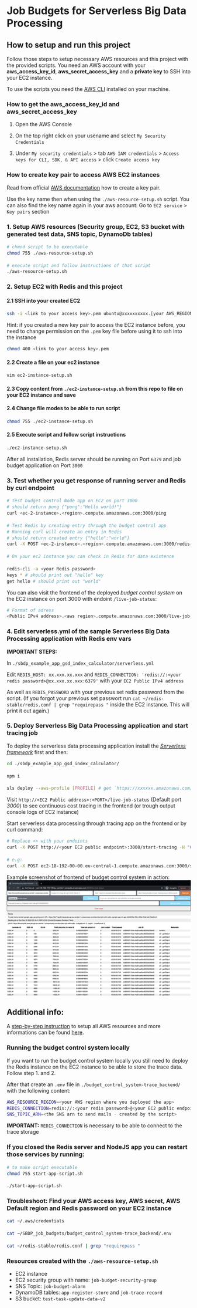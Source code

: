 # Job Budgets for Serverless Big Data Processing

## How to setup and run this project

Follow those steps to setup necessary AWS resources and this project with the provided scripts. You need an AWS account with your **aws_access_key_id**, **aws_secret_access_key** and a **private key** to SSH into your EC2 instance.

To use the scripts you need the [AWS CLI](https://aws.amazon.com/cli/) installed on your machine.

### How to get the aws_access_key_id and aws_secret_access_key

1. Open the AWS Console
2. On the top right click on your usename and select `My Security Credentials`

3. Under `My security credentials` > tab `AWS IAM credentials` > `Access keys for CLI, SDK, & API access` > click `Create access key`

### How to create key pair to access AWS EC2 instances
Read from official [AWS documentation](https://docs.aws.amazon.com/cli/latest/userguide/cli-services-ec2-keypairs.html) how to create a key pair.

Use the key name then when using the `./aws-resource-setup.sh` script.
You can also find the key name again in your aws account: Go to `EC2 service` > `Key pairs` section

### 1. Setup AWS resources (Security group, EC2, S3 bucket with generated test data, SNS topic, DynamoDb tables)
```bash
# chmod script to be executable
chmod 755 ./aws-resource-setup.sh

# execute script and follow instructions of that script
./aws-resource-setup.sh
```

### 2. Setup EC2 with Redis and this project

#### 2.1 SSH into your created EC2
```bash
ssh -i <link to your access key>.pem ubuntu@xxxxxxxxxx.[your AWS_REGION].compute.amazonaws.com
```

Hint: if you created a new key pair to access the EC2 instance before, you need to change permission on the `.pem` key file before using it to ssh into the instance

```bash
chmod 400 <link to your access key>.pem
```

#### 2.2 Create a file on your ec2 instance
```bash
vim ec2-instance-setup.sh
```

#### 2.3 Copy content from `./ec2-instance-setup.sh` from this repo to file on your EC2 instance and save

#### 2.4 Change file modes to be able to run script
```bash
chmod 755 ./ec2-instance-setup.sh
```

#### 2.5 Execute script and follow script instructions
```bash
./ec2-instance-setup.sh
```


After all installation, Redis server should be running on Port `6379` and job budget application on Port `3000`

### 3. Test whether you get response of running server and Redis by curl endpoint

```bash
# Test budget control Node app on EC2 on port 3000
# should return pong {"pong":"Hello world!"}
curl <ec-2-instance>.<region>.compute.amazonaws.com:3000/ping

# Test Redis by creating entry through the budget control app
# Running curl will create an entry in Redis
# should return created entry {"hello":"world"}
curl -X POST <ec-2-instance>.<region>.compute.amazonaws.com:3000/redis-test

# On your ec2 instance you can check in Redis for data existence

redis-cli -a <your Redis password>
keys * # should print out "hello" key
get hello # should print out "world"
```

You can also visit the frontend of the deployed *budget control system* on the EC2 instance on port 3000 with endoint `/live-job-status`:

```bash
# Format of adress
<Public IPv4 address>.<aws region>.compute.amazonaws.com:3000/live-job-status
```

### 4. Edit serverless.yml of the sample Serverless Big Data Processing application with Redis env vars

**IMPORTANT STEPS:**

In `./sbdp_example_app_gsd_index_calculator/serverless.yml`

Edit `REDIS_HOST: xx.xxx.xx.xxx` and `REDIS_CONNECTION: 'redis://:<your redis password>@xx.xxx.xx.xxx:6379'` with your `EC2 Public IPv4 address`

As well as `REDIS_PASSWORD` with your previous set redis password from the script. (If you forgot your previous set passwort run `cat ~/redis-stable/redis.conf | grep "requirepass "` inside the EC2 instance. This will print it out again.)

### 5. Deploy Serverless Big Data Processing application and start tracing job

To deploy the serverless data processing application install the [*Serverless framework*](https://www.serverless.com/framework/docs/getting-started/) first and then:

```bash
cd ./sbdp_example_app_gsd_index_calculator/

npm i

sls deploy --aws-profile [PROFILE] # get `https://xxxxxx.amazonaws.com/dev/start-job-with-redis` function endpoint of a instrumented SBDP (https://xxxxxx.amazonaws.com/dev/start-job-with-redis)
```


Visit `http://<EC2 Public address>:<PORT>/live-job-status` (Default port *3000*) to see continuous cost tracing in the frontend (or trough output console logs of EC2 instance)

Start serverless data processing through tracing app on the frontend or by curl command:

```bash
# Replace <> with your endoints
curl -X POST http://<your EC2 public endpoint>:3000/start-tracing -H "Content-Type: application/json" -d '{"jobUrl": "https://<your deployed data processing app start-job endpoint>", "budgetLimit": 0.0248}'

# e.g:
curl -X POST ec2-18-192-00-00.eu-central-1.compute.amazonaws.com:3000/start-tracing -H "Content-Type: application/json" -d '{"jobUrl": "https://17d8y00000.execute-api.eu-central-1.amazonaws.com/dev/start-job", "budgetLimit": 0.0248}'
```

Example screenshot of frontend of budget control system in action:
![Example view of frontend with execution of budget control system](./example_execution.png)



## Additional info:
A [step-by-step instruction](./step-by-step-instruction.md) to setup all AWS resources and more informations can be found [here](./step-by-step-instruction.md).

### Running the budget control system locally
If you want to run the budget control system locally you still need to deploy the Redis instance on the EC2 instance to be able to store the trace data. Follow step 1. and 2.

After that create an `.env` file in `./budget_control_system-trace_backend/` with the following content:

```bash
AWS_RESOURCE_REGION=<your AWS region where you deployed the app>
REDIS_CONNECTION=redis://:<your redis password>@<your EC2 public endpoint>:6379
SNS_TOPIC_ARN=<the SNS arn to send mails - created by the script>
```
**IMPORTANT:** `REDIS_CONNECTION` is necessary to be able to connect to the trace storage

### If you closed the Redis server and NodeJS app you can restart those services by running:

```bash
# to make script executable
chmod 755 start-app-script.sh

./start-app-script.sh
```

### Troubleshoot: Find your AWS access key, AWS secret, AWS Default region and Redis password on your EC2 instance

```bash
cat ~/.aws/credentials

cat ~/SBDP_job_budgets/budget_control_system-trace_backend/.env

cat ~/redis-stable/redis.conf | grep "requirepass "
```

### Resources created with the `./aws-resource-setup.sh`

- EC2 instance
- EC2 security group with name: `job-budget-security-group`
- SNS Topic: `job-budget-alarm`
- DynamoDB tables: `app-register-store` and `job-trace-record`
- S3 bucket: `test-task-update-data-v2`
